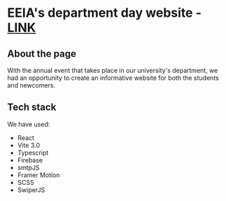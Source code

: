 # EEIA's department day website - [LINK](https://dzienweeia.vercel.app)

## About the page
With the annual event that takes place in our university's department, we had an opportunity to create an informative website for both the students and newcomers.

## Tech stack
We have used:
- React
- Vite 3.0
- Typescript
- Firebase
- smtpJS
- Framer Motion
- SCSS
- SwiperJS
